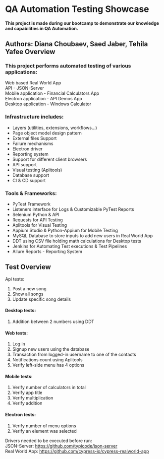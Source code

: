 # QA Automation Testing Showcase
#### This project is made during our bootcamp to demonstrate our knowledge and capabilities in QA Automation.

Authors: Diana Choubaev, Saed Jaber, Tehila Yafee
Overview
---
### This project performs automated testing of various applications:

Web based Real World App  <br>
API - JSON-Server <br>
Mobile application - Financial Calculators App <br>
Electron application - API Demos App <br>
Desktop application - Windows Calculator <br>
### Infrastructure includes:

- Layers (utilities, extensions, workflows...)
- Page object model design pattern
- External files Support
- Failure mechanisms
- Electron driver
- Reporting system
- Support for different client browsers
- API support
- Visual testing (Aplitools)
- Database support
- CI & CD support
### Tools & Frameworks:

- PyTest Framework
- Listeners interface for Logs & Customizable PyTest Reports
- Selenium Python & API
- Requests for API Testing
- Aplitools for Visual Testing
- Appium Studio & Python-Appium for Mobile Testing
- MySQL Database to store inputs to add new users in Real World App
- DDT using CSV file holding math calculations for Desktop tests
- Jenkins for Automating Test executions & Test Pipelines
- Allure Reports - Reporting System
## Test Overview

Api tests:
1. Post a new song
2. Show all songs 
3. Update specific song details

#### Desktop tests:

1. Addition between 2 numbers using DDT

#### Web tests:

1. Log in
2. Signup new users using the database
3. Transaction from logged-in username to one of the contacts
4. Notifications count using Aplitools
5. Verify left-side menu has 4 options

#### Mobile tests:

1. Verify number of calculators in total 
2. Verify app title
3. Verify multiplication
4. Verify addition

#### Electron tests:

1. Verify number of menu options
2. Verify an element was selected

Drivers needed to be executed before run: <br>
JSON-Server: https://github.com/typicode/json-server <br>
Real World App: https://github.com/cypress-io/cypress-realworld-app
